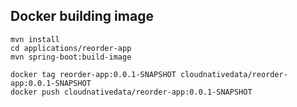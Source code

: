 ## Docker building image

```shell
mvn install
cd applications/reorder-app
mvn spring-boot:build-image
```

```shell
docker tag reorder-app:0.0.1-SNAPSHOT cloudnativedata/reorder-app:0.0.1-SNAPSHOT
docker push cloudnativedata/reorder-app:0.0.1-SNAPSHOT
```